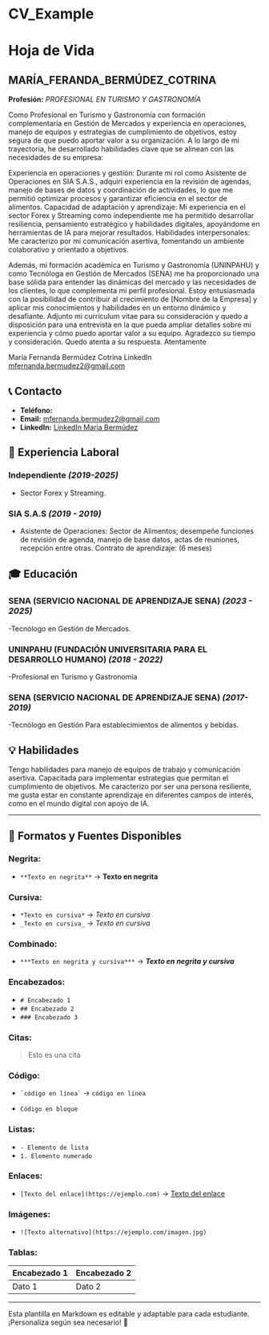 # CV_Example
# Hoja de Vida

## MARÍA_FERANDA_BERMÚDEZ_COTRINA
**Profesión:** _PROFESIONAL EN TURISMO Y GASTRONOMÍA_

Como Profesional en Turismo y Gastronomía con formación complementaria en Gestión de Mercados y experiencia en operaciones, manejo de equipos y estrategias de cumplimiento de objetivos, estoy segura de que puedo aportar valor a su organización.
A lo largo de mi trayectoria, he desarrollado habilidades clave que se alinean con las necesidades de su empresa:

Experiencia en operaciones y gestión: Durante mi rol como Asistente de Operaciones en SIA S.A.S., adquirí experiencia en la revisión de agendas, manejo de bases de datos y coordinación de actividades, lo que me permitió optimizar procesos y garantizar eficiencia en el sector de alimentos.
Capacidad de adaptación y aprendizaje: Mi experiencia en el sector Forex y Streaming como independiente me ha permitido desarrollar resiliencia, pensamiento estratégico y habilidades digitales, apoyándome en herramientas de IA para mejorar resultados.
Habilidades interpersonales: Me caracterizo por mi comunicación asertiva, fomentando un ambiente colaborativo y orientado a objetivos.

Además, mi formación académica en Turismo y Gastronomía (UNINPAHU) y como Tecnóloga en Gestión de Mercados (SENA) me ha proporcionado una base sólida para entender las dinámicas del mercado y las necesidades de los clientes, lo que complementa mi perfil profesional.
Estoy entusiasmada con la posibilidad de contribuir al crecimiento de [Nombre de la Empresa] y aplicar mis conocimientos y habilidades en un entorno dinámico y desafiante. Adjunto mi currículum vitae para su consideración y quedo a disposición para una entrevista en la que pueda ampliar detalles sobre mi experiencia y cómo puedo aportar valor a su equipo.
Agradezco su tiempo y consideración. Quedo atenta a su respuesta.
Atentamente

María Fernanda Bermúdez Cotrina
LinkedIn
mfernanda.bermudez2@gmail.com



## 📞 Contacto
- **Teléfono:** 
- **Email:** [mfernanda.bermudez2@gmail.com](mailto:mfernanda.bermudez2@gmail.com)
- **LinkedIn:** [LinkedIn Maria Bermúdez](https://www.linkedin.com/in/maria-fernanda-bermudez-15579b356/)

## 🏢 Experiencia Laboral
### **Independiente** _(2019-2025)_
- Sector Forex y Streaming.


### **SIA S.A.S** _(2019 - 2019)_
- Asistente de Operaciones: Sector de Alimentos; desempeñe funciones de revisión de agenda, manejo de base datos, actas de reuniones, recepción entre otras. Contrato de aprendizaje: (6 meses) 

## 🎓 Educación
### **SENA (SERVICIO NACIONAL DE APRENDIZAJE SENA)** _(2023 - 2025)_
-Tecnólogo en Gestión de Mercados.

### **UNINPAHU (FUNDACIÓN UNIVERSITARIA PARA EL DESARROLLO HUMANO)** _(2018 - 2022)_
-Profesional en Turismo y Gastronomía

### **SENA (SERVICIO NACIONAL DE APRENDIZAJE SENA)** _(2017- 2019)_
-Tecnólogo en Gestión Para establecimientos de alimentos y bebidas.

## 💡 Habilidades

Tengo habilidades para manejo de equipos de trabajo y comunicación asertiva. Capacitada para implementar estrategias que permitan el cumplimiento de objetivos.
Me caracterizo por ser una persona resiliente, me gusta estar en constante aprendizaje en diferentes campos de interés, como en el mundo digital con apoyo de IA.

---

## 🎨 Formatos y Fuentes Disponibles

### **Negrita:**
- `**Texto en negrita**` → **Texto en negrita**

### **Cursiva:**
- `*Texto en cursiva*` → *Texto en cursiva*
- `_Texto en cursiva_` → _Texto en cursiva_

### **Combinado:**
- `***Texto en negrita y cursiva***` → ***Texto en negrita y cursiva***

### **Encabezados:**
- `# Encabezado 1`
- `## Encabezado 2`
- `### Encabezado 3`

### **Citas:**
> Esto es una cita

### **Código:**
- `` `código en línea` `` → `código en línea`
- ```
  Código en bloque
  ```

### **Listas:**
- `- Elemento de lista`
- `1. Elemento numerado`

### **Enlaces:**
- `[Texto del enlace](https://ejemplo.com)` → [Texto del enlace](https://ejemplo.com)

### **Imágenes:**
- `![Texto alternativo](https://ejemplo.com/imagen.jpg)`

### **Tablas:**
| Encabezado 1 | Encabezado 2 |
|-------------|-------------|
| Dato 1     | Dato 2      |

---

Esta plantilla en Markdown es editable y adaptable para cada estudiante. ¡Personaliza según sea necesario! 🎯

